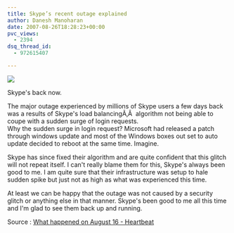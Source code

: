 ```yaml
---
title: Skype’s recent outage explained
author: Danesh Manoharan
date: 2007-08-26T18:28:23+00:00
pvc_views:
  - 2394
dsq_thread_id:
  - 972615407

---
```

![](/techblog/wp-content/uploads/2007/01/skype30thumbnail.png)

Skype's back now.

The major outage experienced by millions of Skype users a few days back was a results of Skype's load balancingÃ‚Â  algorithm not being able to coupe with a sudden surge of login requests.  
Why the sudden surge in login request? Microsoft had released a patch through windows update and most of the Windows boxes out set to auto update decided to reboot at the same time. Imagine.

Skype has since fixed their algorithm and are quite confident that this glitch will not repeat itself. I can't really blame them for this, Skype's always been good to me. I am quite sure that their infrastructure was setup to hale sudden spike but just not as high as what was experienced this time.

At least we can be happy that the outage was not caused by a security glitch or anything else in that manner. Skype's been good to me all this time and I'm glad to see them back up and running.

Source : [What happened on August 16 - Heartbeat][1]

 [1]: http://heartbeat.skype.com/2007/08/what_happened_on_august_16.html